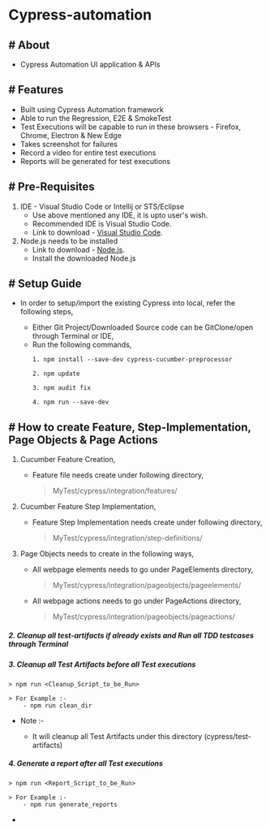 # Cypress-automation

## # About 
  * Cypress Automation UI application & APIs 

## # Features
  - Built using Cypress Automation framework
  - Able to run the Regression, E2E & SmokeTest
  - Test Executions will be capable to run in these browsers - Firefox, Chrome, Electron & New Edge 
  - Takes screenshot for failures
  - Record a video for entire test executions
  - Reports will be generated for test executions

## # Pre-Requisites
 1. IDE - Visual Studio Code or Intellij or STS/Eclipse 
    - Use above mentioned any IDE, it is upto user's wish.
    - Recommended IDE is Visual Studio Code.
    - Link to download - [Visual Studio Code](https://code.visualstudio.com/download).
 2. Node.js needs to be installed
    - Link to download - [Node.js](https://nodejs.org/en/download/).
    - Install the downloaded Node.js

## # Setup Guide
  * In order to setup/import the existing Cypress into local, refer the following steps,
  
    * Either Git Project/Downloaded Source code can be GitClone/open through Terminal or IDE,
    * Run the following commands, 
      >
          1. npm install --save-dev cypress-cucumber-preprocessor
      
          2. npm update
      
          3. npm audit fix
      
          4. npm run --save-dev

## # How to create Feature, Step-Implementation, Page Objects & Page Actions
    
  1. Cucumber Feature Creation, 
      * Feature file needs create under following directory,
      
          > MyTest/cypress/integration/features/
 
   2. Cucumber Feature Step Implementation, 
      * Feature Step Implementation needs create under following directory,
      
          > MyTest/cypress/integration/step-definitions/
 
  3. Page Objects needs to create in the following ways, 
      * All webpage elements needs to go under PageElements directory,
              
          > MyTest/cypress/integration/pageobjects/pageelements/
              
      * All webpage actions needs to go under PageActions directory,
          
          > MyTest/cypress/integration/pageobjects/pageactions/

##### 2. **Cleanup all test-artifacts if already exists and Run all TDD testcases through Terminal** 


##### 3. **Cleanup all Test Artifacts before all Test executions** 
    > npm run <Cleanup_Script_to_be_Run>

    > For Example :- 
        - npm run clean_dir

  * Note :-
    
    * It will cleanup all Test Artifacts under this directory (cypress/test-artifacts) 

##### 4. **Generate a report after all Test executions** 
    > npm run <Report_Script_to_be_Run>

    > For Example :- 
        - npm run generate_reports
          
  *

